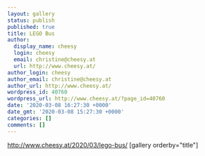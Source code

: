 ```yaml
---
layout: gallery
status: publish
published: true
title: LEGO Bus
author:
  display_name: cheesy
  login: cheesy
  email: christine@cheesy.at
  url: http://www.cheesy.at/
author_login: cheesy
author_email: christine@cheesy.at
author_url: http://www.cheesy.at/
wordpress_id: 40760
wordpress_url: http://www.cheesy.at/?page_id=40760
date: '2020-03-08 16:27:30 +0000'
date_gmt: '2020-03-08 15:27:30 +0000'
categories: []
comments: []
---
```

http://www.cheesy.at/2020/03/lego-bus/
[gallery orderby="title"]
